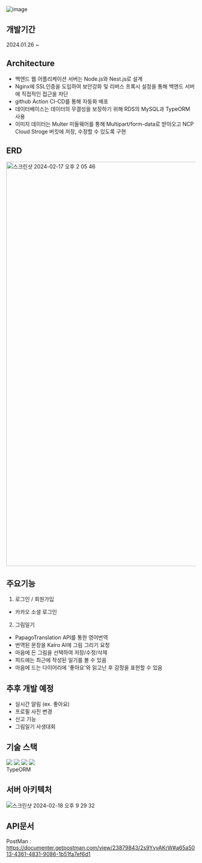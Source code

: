 ![image](https://github.com/mj-song00/potenday/assets/104669297/909552fa-819d-4a48-8c9b-09fd7f6e6c9f)

## 개발기간
2024.01.26 ~

## Architecture
- 백엔드 웹 어플리케이션 서버는 Node.js와 Nest.js로 설계
- Nginx에 SSL인증을 도입하여 보안강화 및 리버스 프록시 설정을 통해 백엔드 서버에 직접적인 접근을 차단
- github Action CI-CD를 통해 자동화 배포
- 데이터베이스는 데이터의 무결성을 보장하기 위해 RDS의 MySQL과 TypeORM 사용
- 이미지 데이터는 Multer 미들웨어를 통해 Multipart/form-data로 받아오고 NCP Cloud Stroge 버킷에 저장, 수정할 수 있도록 구현

## ERD
<img width="1075" alt="스크린샷 2024-02-17 오후 2 05 46" src="https://github.com/mj-song00/potenday/assets/104669297/b7cd9777-1475-4172-a4df-b6c73f6d1847">

## 주요기능
1. 로그인 / 회원가입
- 카카오 소셜 로그인
2. 그림일기
  - PapagoTranslation API를 통한 영어번역
  - 번역된 문장을 Kalro AI에 그림 그리기 요청
  - 마음에 든 그림을 선택하여 저장/수정/삭제
  - 피드에는 최근에 작성된 일기를 볼 수 있음
  - 마음에 드는 다이어리에 '좋아요'와 읽고난 후 감정을 표현할 수 있음

## 추후 개발 예정 
- 실시간 알림 (ex. 좋아요)
- 프로필 사진 변경
- 신고 기능
- 그림일기 사생대회

## 기술 스택
<img src="https://img.shields.io/badge/nestjs-E0234E?style=for-the-badge&logo=nestjs&logoColor=white"> <img src="https://img.shields.io/badge/nodejs-339933?style=for-the-badge&logo=nodejs&logoColor=white"> <img src="https://img.shields.io/badge/typescript-3178C6?style=for-the-badge&logo=typescripts&logoColor=white">
<img src="https://img.shields.io/badge/mysql-4479A1?style=for-the-badge&logo=mysql&logoColor=white"> <br>
TypeORM

## 서버 아키텍처 
![스크린샷 2024-02-18 오후 9 29 32](https://github.com/mj-song00/potenday/assets/104669297/54580b46-32be-496c-acb9-9c186d54af21)

## API문서
PostMan : https://documenter.getpostman.com/view/23879843/2s9YyvAKrW#a65a5013-4361-4831-9086-1b51fa7ef6d1


